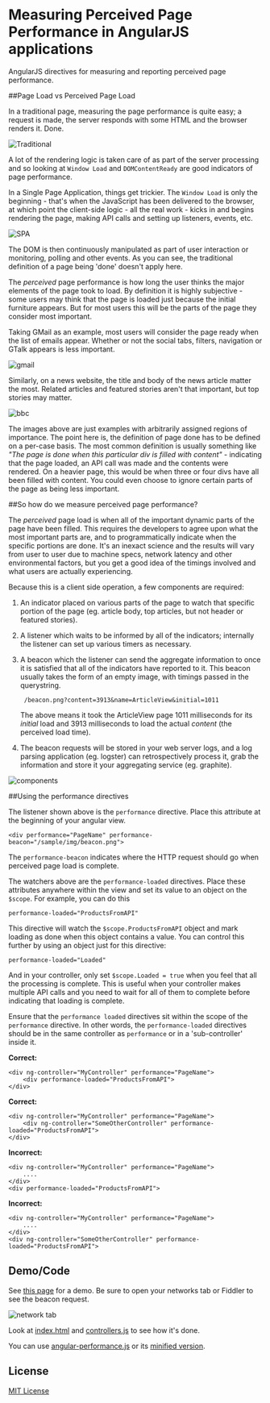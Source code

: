 Measuring Perceived Page Performance in AngularJS applications
===================

AngularJS directives for measuring and reporting perceived page performance.


##Page Load vs Perceived Page Load


In a traditional page, measuring the page performance is quite easy; a request is made, the server responds with some HTML and the browser renders it.  Done.

![Traditional](http://farm3.staticflickr.com/2852/9727108341_c6081f9fb3_o.png)

A lot of the rendering logic is taken care of as part of the server processing and so looking at `Window Load` and `DOMContentReady` are good indicators of page performance.

In a Single Page Application, things get trickier.  The `Window Load` is only the beginning - that's when the JavaScript has been delivered to the browser, at which point the client-side logic - all the real work - kicks in and begins rendering the page, making API calls and setting up listeners, events, etc.

![SPA](http://farm8.staticflickr.com/7393/9727108327_91103f0d03_o.png)

The DOM is then continuously manipulated as part of user interaction or monitoring, polling and other events. As you can see, the traditional definition of a page being 'done' doesn't apply here.

The *perceived* page performance is how long the user thinks the major elements of the page took to load. By definition it is highly subjective - some users may think that the page is loaded just because the initial furniture appears.  But for most users this will be the parts of the page they consider most important.  

Taking GMail as an example, most users will consider the page ready when the list of emails appear.  Whether or not the social tabs, filters, navigation or GTalk appears is less important.  

![gmail](http://farm6.staticflickr.com/5520/9756473461_815bba6b5b_o.png)

Similarly, on a news website, the title and body of the news article matter the most.  Related articles and featured stories aren't that important, but top stories may matter.

![bbc](http://farm6.staticflickr.com/5329/9756789024_f61b0d57f4_o.png)

The images above are just examples with arbitrarily assigned regions of importance.  The point here is, the definition of page done has to be defined on a per-case basis.  The most common definition is usually something like *"The page is done when this particular div is filled with content"* - indicating that the page loaded, an API call was made and the contents were rendered. On a heavier page, this would be when three or four divs have all been filled with content.  You could even choose to ignore certain parts of the page as being less important.


##So how do we measure perceived page performance?

The *perceived* page load is when all of the important dynamic parts of the page have been filled.  This requires the developers to agree upon what the most important parts are, and to programmatically indicate when the specific portions are done.  It's an inexact science and the results will vary from user to user due to machine specs, network latency and other environmental factors, but you get a good idea of the timings involved and what users are actually experiencing.  

Because this is a client side operation, a few components are required:

1. An indicator placed on various parts of the page to watch that specific portion of the page (eg. article body, top articles, but not header or featured stories).
2. A listener which waits to be informed by all of the indicators; internally the listener can set up various timers as necessary.
3. A beacon which the listener can send the aggregate information to once it is satisfied that all of the indicators have reported to it.  This beacon usually takes the form of an empty image, with timings passed in the querystring.

        /beacon.png?content=3913&name=ArticleView&initial=1011
    
    The above means it took the ArticleView page 1011 milliseconds for its *initial* load and 3913 milliseconds to load the actual *content* (the perceived load time).

4. The beacon requests will be stored in your web server logs, and a log parsing application (eg. logster) can retrospectively process it, grab the information and store it your aggregating service (eg. graphite).


![components](http://farm8.staticflickr.com/7417/9758863125_b186c911d3_o.png)


##Using the performance directives

The listener shown above is the `performance` directive.  Place this attribute at the beginning of your angular view.  

    <div performance="PageName" performance-beacon="/sample/img/beacon.png">
    
The `performance-beacon` indicates where the HTTP request should go when perceived page load is complete.

The watchers above are the `performance-loaded` directives.  Place these attributes anywhere within the view and set its value to an object on the `$scope`.  For example, you can do this

    performance-loaded="ProductsFromAPI"
    
This directive will watch the `$scope.ProductsFromAPI` object and mark loading as done when this object contains a value.  You can control this further by using an object just for this directive:

    performance-loaded="Loaded"
    
And in your controller, only set `$scope.Loaded = true` when you feel that all the processing is complete.  This is useful when your controller makes multiple API calls and you need to wait for all of them to complete before indicating that loading is complete.

 
Ensure that the `performance loaded` directives sit within the scope of the `performance` directive.  In other words, the `performance-loaded` directives should be in the same controller as `performance` or in a 'sub-controller' inside it.  

**Correct:**

    <div ng-controller="MyController" performance="PageName">
        <div performance-loaded="ProductsFromAPI">
    </div>
    
**Correct:**

    <div ng-controller="MyController" performance="PageName">
        <div ng-controller="SomeOtherController" performance-loaded="ProductsFromAPI">
    </div>

**Incorrect:**

    <div ng-controller="MyController" performance="PageName">
        ....
    </div>
    <div performance-loaded="ProductsFromAPI">

**Incorrect:**

    <div ng-controller="MyController" performance="PageName">
        ....
    </div>
    <div ng-controller="SomeOtherController" performance-loaded="ProductsFromAPI">



## Demo/Code

See [this page](http://code.mendhak.com/angular-performance/sample/) for a demo.  Be sure to open your networks tab or Fiddler to see the beacon request.

![network tab](http://farm8.staticflickr.com/7432/9759419411_4bddff429b_o.png)

Look at [index.html](https://github.com/mendhak/angular-performance/blob/master/sample/index.html) and [controllers.js](https://github.com/mendhak/angular-performance/blob/master/sample/js/controllers.js) to see how it's done.

You can use [angular-performance.js](https://raw.github.com/mendhak/angular-performance/master/src/angular-performance.js) or its [minified version](https://raw.github.com/mendhak/angular-performance/master/build/angular-performance.min.js).


## License

[MIT License](https://github.com/mendhak/angular-performance/blob/master/LICENSE)
